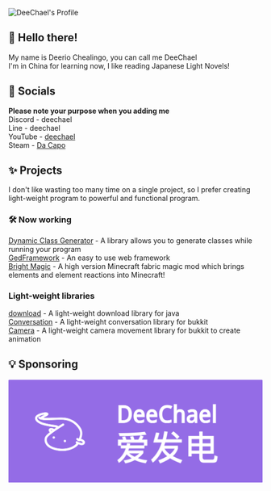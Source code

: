 ![DeeChael's Profile](https://github-readme-stats.vercel.app/api?username=DeeChael&show_icons=true&theme=radical)
## 👋 Hello there!
My name is Deerio Chealingo, you can call me DeeChael\
I'm in China for learning now, I like reading Japanese Light Novels!

## 🔗 Socials
**Please note your purpose when you adding me** \
Discord - deechael \
Line    - deechael \
YouTube - [deechael](https://www.youtube.com/@deechael) \
Steam   - [Da Capo](https://steamcommunity.com/profiles/76561198903636051/)


## ✨ Projects
I don't like wasting too many time on a single project, so I prefer creating light-weight program to powerful and functional program.

### 🛠️ Now working
[Dynamic Class Generator](https://github.com/DeeChael/DynamicClassGenerator) - A library allows you to generate classes while running your program\
[GedFramework](https://github.com/DeeChael/DynamicClassGenerator) - An easy to use web framework\
[Bright Magic](https://github.com/DeeCheal/BrightMagic) - A high version Minecraft fabric magic mod which brings elements and element reactions into Minecraft!

### Light-weight libraries
[download](https://github.com/GedStudio/download) - A light-weight download library for java\
[Conversation](https://github.com/DeeChael/Conversation) - A light-weight conversation library for bukkit\
[Camera](https://github.com/DeeChael/Camera) - A light-weight camera movement library for bukkit to create animation

## 💡 Sponsoring
[![DeeChael's Afdian](https://github.com/DeeChael/DeeChael/blob/master/deechael_afd.png?raw=true)](https://afdian.net/a/GedStudio)
